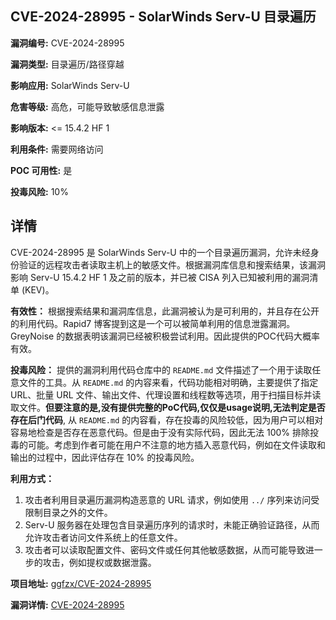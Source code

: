 ## CVE-2024-28995 - SolarWinds Serv-U 目录遍历

**漏洞编号:** CVE-2024-28995

**漏洞类型:** 目录遍历/路径穿越

**影响应用:** SolarWinds Serv-U

**危害等级:** 高危，可能导致敏感信息泄露

**影响版本:** <= 15.4.2 HF 1

**利用条件:** 需要网络访问

**POC 可用性:** 是

**投毒风险:** 10%

## 详情

CVE-2024-28995 是 SolarWinds Serv-U 中的一个目录遍历漏洞，允许未经身份验证的远程攻击者读取主机上的敏感文件。根据漏洞库信息和搜索结果，该漏洞影响 Serv-U 15.4.2 HF 1 及之前的版本，并已被 CISA 列入已知被利用的漏洞清单 (KEV)。

**有效性：** 根据搜索结果和漏洞库信息，此漏洞被认为是可利用的，并且存在公开的利用代码。Rapid7 博客提到这是一个可以被简单利用的信息泄露漏洞。GreyNoise 的数据表明该漏洞已经被积极尝试利用。因此提供的POC代码大概率有效。

**投毒风险：**  提供的漏洞利用代码仓库中的 `README.md` 文件描述了一个用于读取任意文件的工具。从 `README.md` 的内容来看，代码功能相对明确，主要提供了指定 URL、批量 URL 文件、输出文件、代理设置和线程数等选项，用于扫描目标并读取文件。**但要注意的是,没有提供完整的PoC代码,仅仅是usage说明,无法判定是否存在后门代码**, 从 `README.md` 的内容看，存在投毒的风险较低，因为用户可以相对容易地检查是否存在恶意代码。但是由于没有实际代码，因此无法 100% 排除投毒的可能。考虑到作者可能在用户不注意的地方插入恶意代码，例如在文件读取和输出的过程中，因此评估存在 10% 的投毒风险。

**利用方式：**
1.  攻击者利用目录遍历漏洞构造恶意的 URL 请求，例如使用 `../` 序列来访问受限制目录之外的文件。
2.  Serv-U 服务器在处理包含目录遍历序列的请求时，未能正确验证路径，从而允许攻击者访问文件系统上的任意文件。
3.  攻击者可以读取配置文件、密码文件或任何其他敏感数据，从而可能导致进一步的攻击，例如提权或数据泄露。

**项目地址:** [ggfzx/CVE-2024-28995](https://github.com/ggfzx/CVE-2024-28995)

**漏洞详情:** [CVE-2024-28995](https://nvd.nist.gov/vuln/detail/CVE-2024-28995)
